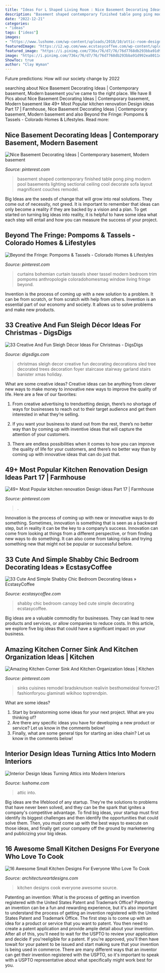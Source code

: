 ```yaml
---
title: "Ideas For L Shaped Living Room : Nice Basement Decorating Ideas"
description: "Basement shaped contemporary finished table pong ping modern pool basements lighting sectional ceiling cool decorate sofa layout magnificent couches remodel"
date: "2022-12-21"
categories:
- "ideas"
tags: ["ideas"]
images:
- "https://www.lushome.com/wp-content/uploads/2018/10/attic-room-design-ideas-9.jpg"
featuredImage: "https://i2.wp.com/www.ecstasycoffee.com/wp-content/uploads/2016/08/Shabby-Chic-Kids-Bedroom-With-A-Canopy-Bed.jpg"
featured_image: "https://i.pinimg.com/736x/76/d7/76/76d7768db293bba91d992ea8011d052c.jpg"
image: "https://i.pinimg.com/736x/76/d7/76/76d7768db293bba91d992ea8011d052c.jpg"
ShowToc: true
author: "Clay Wyman"
---
```



Future predictions: How will our society change by 2022
 

	

		
searching about Nice Basement Decorating Ideas | Contemporary basement, Modern basement you've came to the right place. We have 8 Pics about Nice Basement Decorating Ideas | Contemporary basement, Modern basement like 49+ Most Popular kitchen renovation Design ideas Part 17 | Farmhouse, Nice Basement Decorating Ideas | Contemporary basement, Modern basement and also Beyond the Fringe: Pompoms &amp; Tassels - Colorado Homes &amp; Lifestyles. Read more:
		
    
## Nice Basement Decorating Ideas | Contemporary Basement, Modern Basement

<img loading=lazy src="https://i.pinimg.com/736x/b7/09/d9/b709d9cba1cf08155fa34bac4410bae6.jpg" onerror="this.onerror=null;this.src='https://tse4.mm.bing.net/th?id=OIP.W7utUaNb8DIe7BGZmZKl_AHaFg&amp;pid=15.1';" alt="Nice Basement Decorating Ideas | Contemporary basement, Modern basement">

_Source: pinterest.com_

>basement shaped contemporary finished table pong ping modern pool basements lighting sectional ceiling cool decorate sofa layout magnificent couches remodel. 

	

Big Ideas are the seeds of change that will grow into real solutions. They come out of necessity, not greed. It is important to remember that ideas can only become a reality if they are backed by a vision and a plan. To get started on turning big ideas into reality, it is helpful to have some idea what each step will entail and how you can measure the success of your project.

    
## Beyond The Fringe: Pompoms &amp; Tassels - Colorado Homes &amp; Lifestyles

<img loading=lazy src="https://i.pinimg.com/736x/4d/af/61/4daf61c9cb01a507da3472c82109c880--bohemian-curtains-anthropologie.jpg" onerror="this.onerror=null;this.src='https://tse4.mm.bing.net/th?id=OIP.JeoOAXdikCzxYsmTcXz2egHaKa&amp;pid=15.1';" alt="Beyond the Fringe: Pompoms &amp; Tassels - Colorado Homes &amp; Lifestyles">

_Source: pinterest.com_

>curtains bohemian curtain tassels sheer tassel modern bedroom trim pompoms anthropologie coloradohomesmag window living fringe beyond. 

	

Invention is the process of coming up with a new solution to a problem. It can be from scratch, or from scratch with help from others. Invention is an essential part of our economy and society. It allows us to solve problems and make new products.

    
## 33 Creative And Fun Sleigh Décor Ideas For Christmas - DigsDigs

<img loading=lazy src="http://www.digsdigs.com/photos/fun-and-creative-sleigh-decor-ideas-for-christmas-14-554x832.jpg" onerror="this.onerror=null;this.src='https://tse2.mm.bing.net/th?id=OIP.877Vbkw3p_7MS2z76sFMGQHaLH&amp;pid=15.1';" alt="33 Creative And Fun Sleigh Décor Ideas For Christmas - DigsDigs">

_Source: digsdigs.com_

>christmas sleigh decor creative fun decorating decorations sled tree decorated trees decoration foyer staircase stairway garland stairs banister xmas holiday. 

	

What are some creative ideas?
Creative ideas can be anything from clever new ways to make money to innovative new ways to improve the quality of life. Here are a few of our favorites: 
1) From creative advertising to trendsetting design, there’s no shortage of ways for businesses to reach out to their target audience and get them interested in what they’re selling.

2) If you want your business to stand out from the rest, there’s no better way than by coming up with inventive ideas that will capture the attention of your customers.

3) There are endless possibilities when it comes to how you can improve the quality of life for your customers, and there’s no better way than by coming up with innovative ideas that can do just that.

    
## 49+ Most Popular Kitchen Renovation Design Ideas Part 17 | Farmhouse

<img loading=lazy src="https://i.pinimg.com/736x/6b/05/55/6b0555eec08fdb20858b69cf835ff4fa.jpg" onerror="this.onerror=null;this.src='https://tse2.mm.bing.net/th?id=OIP.pyeOJFJYLur3WdmpRZTS0wHaLH&amp;pid=15.1';" alt="49+ Most Popular kitchen renovation Design ideas Part 17 | Farmhouse">

_Source: pinterest.com_

>. 

	

Innovation is the process of coming up with new or innovative ways to do something. Sometimes, innovation is something that is seen as a backward step, but in reality it can be the key to a company’s success. Innovation can come from looking at things from a different perspective, or from finding new ways to do something. It can also come from taking risks and trying something new that might not be popular or successful before.

    
## 33 Cute And Simple Shabby Chic Bedroom Decorating Ideas » EcstasyCoffee

<img loading=lazy src="https://i2.wp.com/www.ecstasycoffee.com/wp-content/uploads/2016/08/Shabby-Chic-Kids-Bedroom-With-A-Canopy-Bed.jpg" onerror="this.onerror=null;this.src='https://tse2.mm.bing.net/th?id=OIP.oVXacVJx3FoYQ5XCMhbWGAHaJ4&amp;pid=15.1';" alt="33 Cute And Simple Shabby Chic Bedroom Decorating Ideas » EcstasyCoffee">

_Source: ecstasycoffee.com_

>shabby chic bedroom canopy bed cute simple decorating ecstasycoffee. 

	

Big ideas are a valuable commodity for businesses. They can lead to new products and services, or allow companies to reduce costs. In this article, we explore five big ideas that could have a significant impact on your business.

    
## Amazing Kitchen Corner Sink And Kitchen Organization Ideas | Kitchen

<img loading=lazy src="https://i.pinimg.com/736x/76/d7/76/76d7768db293bba91d992ea8011d052c.jpg" onerror="this.onerror=null;this.src='https://tse1.mm.bing.net/th?id=OIP.mo18ZpOUwYWTBVXsMfnqAQHaLq&amp;pid=15.1';" alt="Amazing Kitchen Corner Sink And Kitchen Organization Ideas | Kitchen">

_Source: pinterest.com_

>sinks cuisines remodel bradsknutson realivin besthomeideal forever21 fashionforyou glaminati wikihoo toptrendpin. 

	

What are some ideas?
1. Start by brainstorming some ideas for your next project. What are you thinking of?
2. Are there any specific ideas you have for developing a new product or service? Let us know in the comments below!
3. Finally, what are some general tips for starting an idea chain? Let us know in the comments below!

    
## Interior Design Ideas Turning Attics Into Modern Interiors

<img loading=lazy src="https://www.lushome.com/wp-content/uploads/2018/10/attic-room-design-ideas-9.jpg" onerror="this.onerror=null;this.src='https://tse3.mm.bing.net/th?id=OIP.d2D-EUmx8mqSDCljeBhDqgHaE8&amp;pid=15.1';" alt="Interior Design Ideas Turning Attics into Modern Interiors">

_Source: lushome.com_

>attic into. 

	

Big ideas are the lifeblood of any startup. They're the solutions to problems that have never been solved, and they can be the spark that ignites a company's competitive advantage. To find big ideas, your startup must first identify its biggest challenges and then identify the opportunities that could solve them. Then, you must come up with the best ways to execute on those ideas, and finally get your company off the ground by marketeering and publicizing your big ideas.

    
## 16 Awesome Small Kitchen Designs For Everyone Who Love To Cook

<img loading=lazy src="http://www.architectureartdesigns.com/wp-content/uploads/2016/01/12-45.jpg" onerror="this.onerror=null;this.src='https://tse1.mm.bing.net/th?id=OIP.jOJgNUmRDUCG8DE5Lkh0IQHaK6&amp;pid=15.1';" alt="16 Awesome Small Kitchen Designs For Everyone Who Love To Cook">

_Source: architectureartdesigns.com_

>kitchen designs cook everyone awesome source. 

	

Patenting an invention: What is the process of getting an invention registered with the United States Patent and Trademark Office?
Patenting an invention can be a fun and rewarding experience, but it's also important to understand the process of getting an invention registered with the United States Patent and Trademark Office. The first step is to come up with an idea for a product or service that you want to patent. You then need to create a patent application and provide ample detail about your invention. After all of this, you'll need to wait for the USPTO to review your application and decide if you'reeligible for a patent. If you're approved, you'll then have towait for your patent to be issued and start making sure that your invention is being used in commerce. There are many different ways that an inventor can get their invention registered with the USPTO, so it's important to speak with a USPTO representative about what specifically might work best for you.

